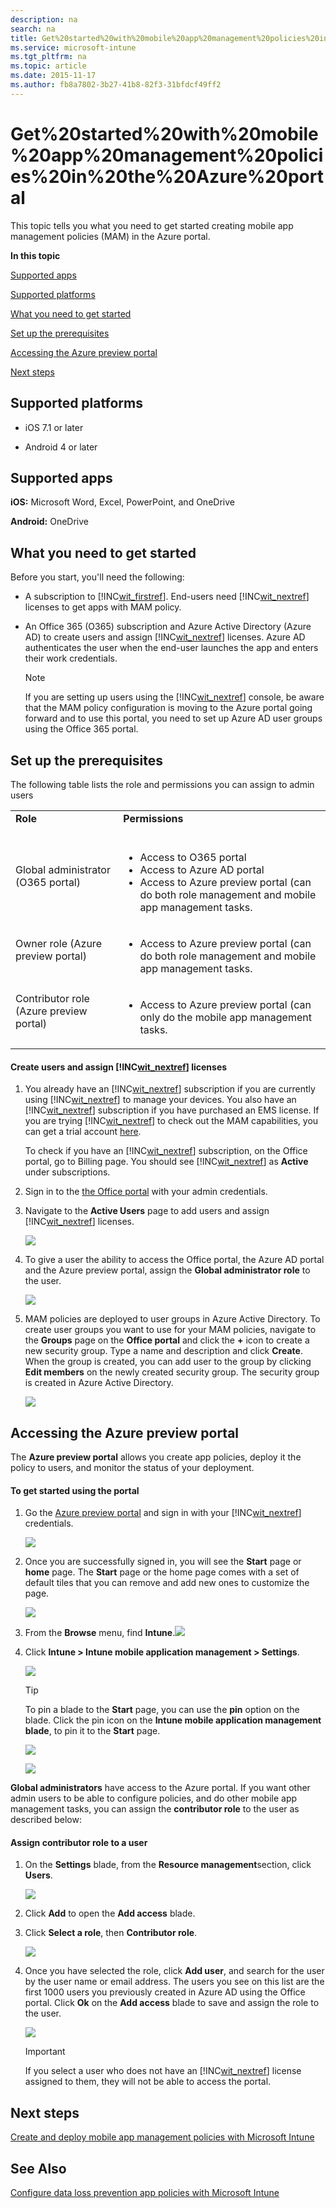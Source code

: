 ```yaml
---
description: na
search: na
title: Get%20started%20with%20mobile%20app%20management%20policies%20in%20the%20Azure%20portal
ms.service: microsoft-intune
ms.tgt_pltfrm: na
ms.topic: article
ms.date: 2015-11-17
ms.author: fb8a7802-3b27-41b8-82f3-31bfdcf49ff2
---
```

# Get%20started%20with%20mobile%20app%20management%20policies%20in%20the%20Azure%20portal
This topic tells you what you need to get started creating mobile app management policies (MAM) in the Azure portal.

**In this topic**

[Supported apps](#bkmk_supportedapps)

[Supported  platforms](#bkmk_supportedplatforms)

[What you need to get started](#bkmk_Prereqs)

[Set up the prerequisites](#bkmk_prereqshowto)

[Accessing the Azure preview portal](#bkmk_azureportal)

[Next steps](#bkmk_nextsteps)

## <a name="bkmk_supportedplatforms"></a>Supported  platforms

- iOS 7.1 or later

- Android 4 or later

## <a name="bkmk_supportedapps"></a>Supported apps
**iOS:** Microsoft Word, Excel, PowerPoint,  and OneDrive

**Android:** OneDrive

## <a name="bkmk_Prereqs"></a>What you need to get started
Before you start, you'll need the following:

- A subscription to [!INC[wit_firstref](../Token/wit_firstref_md.md)].    End-users need [!INC[wit_nextref](../Token/wit_nextref_md.md)] licenses to get apps with MAM policy.

- An Office 365 (O365) subscription and Azure Active Directory (Azure AD) to create users and assign [!INC[wit_nextref](../Token/wit_nextref_md.md)] licenses.  Azure AD authenticates the user when the end-user launches the app and enters their work credentials.

   > [!NOTE]
   > If you are setting up users using the [!INC[wit_nextref](../Token/wit_nextref_md.md)] console, be aware that the MAM policy configuration is moving to the Azure portal going forward and to use this portal, you need to set up Azure AD user groups using the Office 365 portal.

## <a name="bkmk_prereqshowto"></a>Set up the prerequisites
The following table lists the role and permissions you can assign to admin users

|||
|-|-|
|**Role** <br /> <br />|**Permissions** <br /> <br />|
|Global administrator (O365 portal) <br /> <br />|<ul><li>Access to O365 portal </li><li>Access to  Azure AD portal </li><li>Access to Azure preview portal (can do both role management and mobile app management tasks. </li> </ul>|
|Owner role (Azure preview portal) <br /> <br />|<ul><li>Access to Azure preview portal (can do both role management and mobile app management tasks. </li> </ul>|
|Contributor role (Azure preview portal) <br /> <br />|<ul><li>Access to Azure preview portal (can only do the mobile app management tasks. </li> </ul>|

#### Create users and assign [!INC[wit_nextref](../Token/wit_nextref_md.md)] licenses

1. You   already have an [!INC[wit_nextref](../Token/wit_nextref_md.md)] subscription if you are currently using [!INC[wit_nextref](../Token/wit_nextref_md.md)] to manage your devices.  You also have an [!INC[wit_nextref](../Token/wit_nextref_md.md)] subscription if you have purchased an EMS license. If you are trying [!INC[wit_nextref](../Token/wit_nextref_md.md)] to check out the MAM capabilities, you can get a trial account [here](http://www.microsoft.com/en-us/server-cloud/products/microsoft-intune/).

   To check if you have an [!INC[wit_nextref](../Token/wit_nextref_md.md)] subscription, on the Office portal, go to Billing page.  You should see [!INC[wit_nextref](../Token/wit_nextref_md.md)] as **Active** under subscriptions.

2. Sign in to the   [the Office portal](http://portal.office.com) with your admin credentials.

3. Navigate to the **Active Users** page to add users and assign [!INC[wit_nextref](../Token/wit_nextref_md.md)] licenses.

   ![](../Image/AppManagement/OfficePortal_AddUsers.png)

4. To give a user the ability to access the Office portal, the Azure AD portal and the Azure preview portal, assign the **Global administrator role** to the user.

   ![](../Image/AppManagement/OfficePortal_AddRoletoUser.png)

5. MAM policies are deployed to user groups in Azure Active Directory. To create user groups you want to use for your MAM policies, navigate to the **Groups** page on the **Office  portal** and click the **+** icon to create a new security group.  Type a name and description and click **Create**. When the group is created, you can add user to the group by clicking **Edit members** on the newly created security group. The security group is created in Azure Active Directory.

   ![](../Image/AppManagement/OfficePortal_CreateGroups.png)

## <a name="bkmk_azureportal"></a>Accessing the Azure preview portal
The **Azure preview portal** allows you create app policies, deploy it the policy to users, and monitor the status of your deployment.

#### To get started using the portal

1. Go the [Azure preview portal](https://portal.azure.com) and sign in with  your [!INC[wit_nextref](../Token/wit_nextref_md.md)] credentials.

   ![](../Image/AppManagement/AzurePortal_MAMSigninPage.png)

2. Once you are successfully signed in, you will see the **Start** page or **home** page. The **Start** page or the home page comes with a set of default tiles that you can remove and add new ones to customize the page.

   ![](../Image/AppManagement/AzurePortal_MAMStartboard_NoMAM.png)

3. From the **Browse** menu, find **Intune**.![](../Image/AppManagement/AzurePortal_MAM_Browse_Intune.png)

4. Click **Intune &gt; Intune mobile application management &gt; Settings**.

   ![](../Image/AppManagement/AzurePortal_MAM_Mainblade.png)

   > [!TIP]
   > To pin a blade to the **Start** page, you can use the **pin** option on the blade.  Click the pin icon on the **Intune mobile application management blade**, to pin it to the **Start** page.

   ![](../Image/AppManagement/AzurePortal_MAM_PinBladeAction.png)

   ![](../Image/AppManagement/AzurePortal_MAM_Startboard_withMAM.png)

**Global administrators** have access to the Azure portal.  If you want other admin users to be able to configure policies, and do other mobile app management tasks, you can assign the **contributor role** to the user as described below:

#### Assign contributor role to a user

1. On the **Settings** blade,  from the **Resource management**section, click **Users**.

   ![](../Image/AppManagement/AzurePortal_MAM_AddUsers.png)

2. Click **Add** to open the **Add access** blade.

3. Click **Select a role**, then **Contributor role**.

   ![](../Image/AppManagement/AzurePortal_MAM_AddRole.png)

4. Once you have selected the role, click **Add user**, and search for the user by the user name or email address. The users you see on this list are the first 1000 users you previously created in Azure AD using the Office portal. Click **Ok** on the **Add access** blade to save and assign the role to the user.

   ![](../Image/AppManagement/AzurePortal_MAM_AddusertoRole.png)

   > [!IMPORTANT]
   > If you select a user who does not have an [!INC[wit_nextref](../Token/wit_nextref_md.md)] license assigned to them, they will not be able to access the portal.

## <a name="bkmk_nextsteps"></a>Next steps
[Create and deploy mobile app management policies with Microsoft Intune](../Topic/Create_and_deploy_mobile_app_management_policies_with_Microsoft_Intune.md)

## See Also
[Configure data loss prevention app policies with Microsoft Intune](../Topic/Configure_data_loss_prevention_app_policies_with_Microsoft_Intune.md)

